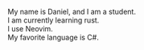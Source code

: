 My name is Daniel, and I am a student. </br>
I am currently learning rust. </br>
I use Neovim. </br>
My favorite language is C#. </br>
